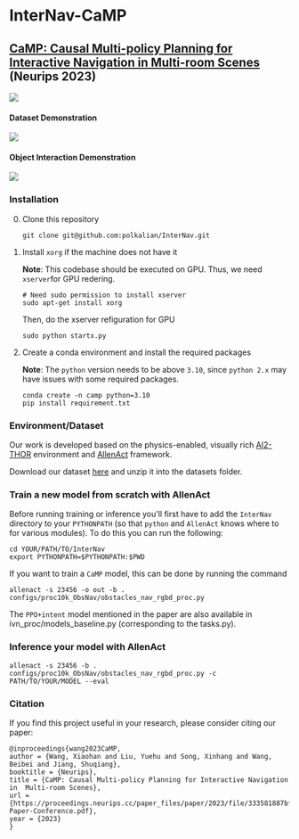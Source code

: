 # InterNav-CaMP
## [CaMP: Causal Multi-policy Planning for Interactive Navigation in Multi-room Scenes](https://proceedings.neurips.cc/paper_files/paper/2023/file/333581887bf483296118a97773cab0c1-Paper-Conference.pdf) (Neurips 2023)

![](fig/episode_demo.gif)
#### Dataset Demonstration
![](fig/dataset_demo.gif)
#### Object Interaction Demonstration
![](fig/interaction_demo.gif)

### Installation
0. Clone this repository

   ```
   git clone git@github.com:polkalian/InterNav.git
   ```

1. Install `xorg` if the machine does not have it

   **Note**: This codebase should be executed on GPU. Thus, we need `xserver`for GPU redering.

   ```
   # Need sudo permission to install xserver
   sudo apt-get install xorg
   ```

   Then, do the xserver refiguration for GPU

   ```
   sudo python startx.py
   ```
   
3. Create a conda environment and install the required packages
   
   **Note**: The `python` version needs to be above `3.10`, since `python 2.x` may have issues with some required packages.

   ```
   conda create -n camp python=3.10
   pip install requirement.txt
   ```

### Environment/Dataset

   Our work is developed based on the physics-enabled, visually rich [AI2-THOR](http://ai2thor.allenai.org/) environment and [AllenAct](https://www.allenact.org/) framework.

   Download our dataset [here](https://drive.google.com/drive/folders/12i_Rfw558tPkqac_fgciYMDe-Ld9cV9Q?usp=sharing) and unzip it into the datasets folder.

### Train a new model from scratch with AllenAct

   Before running training or inference you'll first have to add the `InterNav` directory to your `PYTHONPATH` (so that `python` and `AllenAct` knows where to for various modules). To do this you can run the following:
    
   ```
   cd YOUR/PATH/TO/InterNav
   export PYTHONPATH=$PYTHONPATH:$PWD
   ```
    
   If you want to train a `CaMP` model, this can be done by running the command
    
   ```
   allenact -s 23456 -o out -b . configs/proc10k_ObsNav/obstacles_nav_rgbd_proc.py
   ```

   The `PPO+intent` model mentioned in the paper are also available in ivn_proc/models_baseline.py (corresponding to the tasks.py).

### Inference your model with AllenAct

   ```
   allenact -s 23456 -b . configs/proc10k_ObsNav/obstacles_nav_rgbd_proc.py -c PATH/TO/YOUR/MODEL --eval
   ```

### Citation

   If you find this project useful in your research, please consider citing our paper:

   ```
   @inproceedings{wang2023CaMP,
 author = {Wang, Xiaohan and Liu, Yuehu and Song, Xinhang and Wang, Beibei and Jiang, Shuqiang},
 booktitle = {Neurips},
 title = {CaMP: Causal Multi-policy Planning for Interactive Navigation in  Multi-room Scenes},
 url = {https://proceedings.neurips.cc/paper_files/paper/2023/file/333581887bf483296118a97773cab0c1-Paper-Conference.pdf},
 year = {2023}
}
   ```

